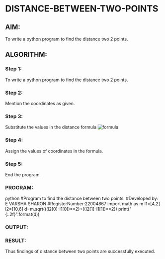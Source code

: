 # DISTANCE-BETWEEN-TWO-POINTS

## AIM:
To write a python program to find the distance two 2 points.
## ALGORITHM:
### Step 1: 
To write a python program to find the distance two 2 points.
### Step 2: 
Mention the coordinates as given.
### Step 3: 
Substitute the values in the distance formula  ![formula](/formula.JPG)
### Step 4: 
Assign the values of coordinates in the formula.
### Step 5: 
End the program.
### PROGRAM:
python
#Program to find the distance between two points.
#Developed by: E VARSHA SHARON
#RegisterNumber:22004867
import math as m
l1=[4,2]
l2=[10,6]
d=m.sqrt(((l2[0]-l1[0])**2)+((l2[1]-l1[1])**2))
print("{:.2f}".format(d))

  


### OUTPUT:


### RESULT:
Thus findings of distance between two points are successfully executed.
